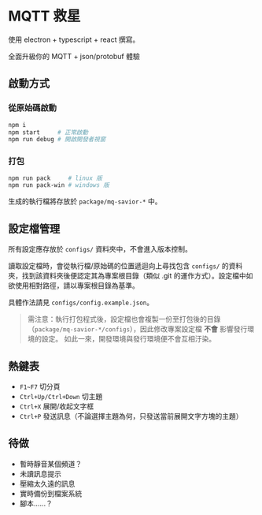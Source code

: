 # MQTT 救星 #
使用 electron + typescript + react 撰寫。

全面升級你的 MQTT + json/protobuf 體驗

## 啟動方式 ##
### 從原始碼啟動 ###
```sh
npm i
npm start     # 正常啟動
npm run debug # 開啟開發者視窗
```
### 打包 ###
```sh
npm run pack     # linux 版
npm run pack-win # windows 版
```
生成的執行檔將存放於 `package/mq-savior-*` 中。

## 設定檔管理 ##
所有設定應存放於 `configs/` 資料夾中，不會進入版本控制。

讀取設定檔時，會從執行檔/原始碼的位置遞迴向上尋找包含 `configs/` 的資料夾，找到該資料夾後便認定其為專案根目錄（類似 .git 的運作方式）。設定檔中如欲使用相對路徑，請以專案根目錄為基準。

具體作法請見 `configs/config.example.json`。

> 需注意：執行打包程式後，設定檔也會複製一份至打包後的目錄（`package/mq-savior-*/configs`），因此修改專案設定檔 __不會__ 影響發行環境的設定。
> 如此一來，開發環境與發行環境便不會互相汙染。

## 熱鍵表 ##
* `F1~F7` 切分頁
* `Ctrl+Up/Ctrl+Down` 切主題
* `Ctrl+X` 展開/收起文字框
* `Ctrl+P` 發送訊息（不論選擇主題為何，只發送當前展開文字方塊的主題）

## 待做 ##
* 暫時靜音某個頻道？
* 未讀訊息提示
* 壓縮太久遠的訊息
* 實時備份到檔案系統
* 腳本……？
